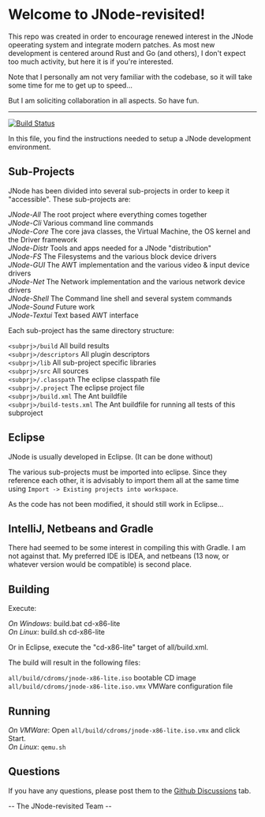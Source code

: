 # Welcome to JNode-revisited!

This repo was created in order to encourage renewed interest in the JNode opeerating system and integrate modern patches.  As most new development is centered around Rust and Go (and others), I don't expect too much activity, but here it is if you're interested.

Note that I personally am not very familiar with the codebase, so it will take some time for me to get up to speed...

But I am soliciting collaboration in all aspects.  So have fun.

---

[![Build Status](https://travis-ci.org/jnode-revisited/jnode.svg?branch=master)](https://travis-ci.org/jnode-revisited/jnode)

In this file, you find the instructions needed to setup a JNode development environment.

## Sub-Projects

JNode has been divided into several sub-projects in order to keep it "accessible". These sub-projects are:

*JNode-All*    The root project where everything comes together  
*JNode-Cli*    Various command line commands  
*JNode-Core*   The core java classes, the Virtual Machine, the OS kernel and the Driver framework  
*JNode-Distr*  Tools and apps needed for a JNode "distribution"  
*JNode-FS*     The Filesystems and the various block device drivers  
*JNode-GUI*    The AWT implementation and the various video & input device drivers  
*JNode-Net*    The Network implementation and the various network device drivers  
*JNode-Shell*  The Command line shell and several system commands  
*JNode-Sound*  Future work  
*JNode-Textui* Text based AWT interface  

Each sub-project has the same directory structure:

`<subprj>/build`       All build results   
`<subprj>/descriptors` All plugin descriptors  
`<subprj>/lib`         All sub-project specific libraries  
`<subprj>/src`         All sources   
`<subprj>/.classpath`  The eclipse classpath file  
`<subprj>/.project`    The eclipse project file  
`<subprj>/build.xml`   The Ant buildfile  
`<subprj>/build-tests.xml` The Ant buildfile for running all tests of this subproject  

## Eclipse

JNode is usually developed in Eclipse. (It can be done without)

The various sub-projects must be imported into eclipse. Since they reference each other, it is advisably to import them all at the same time
using `Import -> Existing projects into workspace`.

As the code has not been modified, it should still work in Eclipse...

## IntelliJ, Netbeans and Gradle

There had seemed to be some interest in compiling this with Gradle.  I am not against that.
My preferred IDE is IDEA, and netbeans (13 now, or whatever version would be compatible) is second place.

## Building

Execute:

*On Windows*:  build.bat cd-x86-lite  
*On Linux*:    build.sh cd-x86-lite  

Or in Eclipse, execute the "cd-x86-lite" target of all/build.xml.

The build will result in the following files:

`all/build/cdroms/jnode-x86-lite.iso`         bootable CD image  
`all/build/cdroms/jnode-x86-lite.iso.vmx`     VMWare configuration file  

## Running

*On VMWare*: Open `all/build/cdroms/jnode-x86-lite.iso.vmx` and click Start.  
*On Linux*:  `qemu.sh`  

## Questions

If you have any questions, please post them to the [Github Discussions](https://github.com/jnode-revisited/jnode/discussions) tab.
 
 -- The JNode-revisited Team --
 
